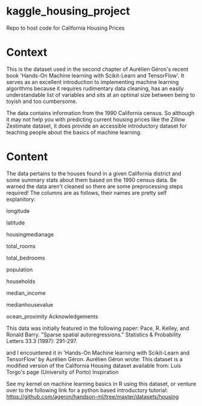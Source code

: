 # kaggle_housing_project
Repo to host code for California Housing Prices

# Context

This is the dataset used in the second chapter of Aurélien Géron's recent book 'Hands-On Machine learning with Scikit-Learn and TensorFlow'. It serves as an excellent introduction to implementing machine learning algorithms because it requires rudimentary data cleaning, has an easily understandable list of variables and sits at an optimal size between being to toyish and too cumbersome.

The data contains information from the 1990 California census. So although it may not help you with predicting current housing prices like the Zillow Zestimate dataset, it does provide an accessible introductory dataset for teaching people about the basics of machine learning.

# Content

The data pertains to the houses found in a given California district and some summary stats about them based on the 1990 census data. Be warned the data aren't cleaned so there are some preprocessing steps required! The columns are as follows, their names are pretty self explanitory:

longitude

latitude

housingmedianage

total_rooms

total_bedrooms

population

households

median_income

medianhousevalue

ocean_proximity
Acknowledgements

This data was initially featured in the following paper:
Pace, R. Kelley, and Ronald Barry. "Sparse spatial autoregressions." Statistics & Probability Letters 33.3 (1997): 291-297.

and I encountered it in 'Hands-On Machine learning with Scikit-Learn and TensorFlow' by Aurélien Géron.
Aurélien Géron wrote:
This dataset is a modified version of the California Housing dataset available from:
Luís Torgo's page (University of Porto)
Inspiration

See my kernel on machine learning basics in R using this dataset, or venture over to the following link for a python based introductory tutorial: https://github.com/ageron/handson-ml/tree/master/datasets/housing
